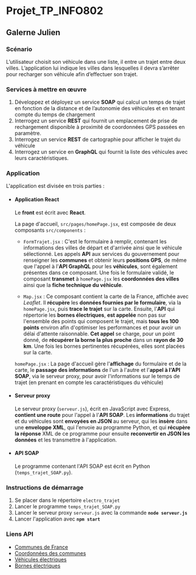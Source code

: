 # Projet_TP_INFO802
## Galerne Julien

### Scénario
L’utilisateur choisit son véhicule dans une liste, il entre un trajet entre deux villes.
L’application lui indique les villes dans lesquelles il devra s’arrêter pour recharger son véhicule
afin d’effectuer son trajet.


### Services à mettre en œuvre
1. Développez et déployez un service **SOAP** qui calcul un temps de trajet en fonction de la
distance et de l’autonomie des véhicules et en tenant compte du temps de
chargement
2. Interrogez un service **REST** qui fournit un emplacement de prise de rechargement
disponible à proximité de coordonnées GPS passées en paramètre.
3. Interrogez un service **REST** de cartographie pour afficher le trajet du véhicule
4. Interrogez un service en **GraphQL** qui fournit la liste des véhicules avec leurs
caractéristiques.


### Application
L'application est divisée en trois parties : 

- #### Application React
    Le **front** est écrit avec **React**.
    
    La page d'accueil, `src/pages/homePage.jsx`, est composée de deux composants `src/components` :
    - `FormTrajet.jsx` : C'est le formulaire à remplir, contenant les informations des villes de départ et d'arrivée ainsi que le véhicule sélectionné. Les appels **API** aux services du gouvernement pour renseigner les **communes** et obtenir leurs **positions GPS**, de même que l'appel à l'**API GraphQL** pour les **véhicules**, sont également présentes dans ce composant. Une fois le formulaire validé, le composant **transmet** à `homePage.jsx` les **coordonnées des villes** ainsi que la **fiche technique du véhicule**.

    - `Map.jsx` : Ce composant contient la carte de la France, affichée avec *Leaflet*. Il **récupère** les **données fournies par le formulaire**, via la `homePage.jsx`, puis **trace le trajet** sur la carte. Ensuite, l'**API** qui répertorie les **bornes électriques**, **est appelée** non pas sur l'ensemble des points qui composent le trajet, mais **tous les 100 points** environ afin d'optimiser les performances et pour avoir un délai d'attente raisonnable. **Cet appel** se charge, pour un point donné, de **récupérer la borne la plus proche** dans un **rayon de 30 km**. Une fois les bornes pertinentes récupérées, elles sont placées sur la carte.

    `homePage.jsx` : La page d'accueil gère l'**affichage** du formulaire et de la carte, le **passage des informations** de l'un à l'autre et l'**appel à l'API SOAP**, via le serveur proxy, pour avoir l'informations sur le temps de trajet (en prenant en compte les caractéristiques du véhicule)

- #### Serveur proxy
    Le serveur proxy (`serveur.js`), écrit en JavaScript avec Express, **contient une route** pour l'appel à l'**API SOAP**. Les **informations** du trajet et du véhicules sont **envoyées en JSON** au serveur, qui les **insère** dans une **enveloppe XML**, qui l'envoie au programme Python, et qui **récupère la réponse** XML de ce programme pour ensuite **reconvertir en JSON les données** et les transmettre à l'application.
- #### API SOAP
    Le programme contenant l'API SOAP est écrit en Python (`temps_trajet_SOAP.py`).

### Instructions de démarrage
1. Se placer dans le répertoire `electro_trajet`
2. Lancer le programme `temps_trajet_SOAP.py`
3. Lancer le serveur proxy `serveur.js` avec la commande **`node serveur.js`**
4. Lancer l'application avec **`npm start`**

### Liens API
- [Communes de France](https://geo.api.gouv.fr/communes)
- [Coordonnées des communes](https://api-adresse.data.gouv.fr/search/?q=chambéry&type=municipality&limit=1)
- [Véhicules électriques](https://api.chargetrip.io/graphql)
- [Bornes électriques](https://opendata.reseaux-energies.fr/explore/dataset/bornes-irve/api/?disjunctive.region)